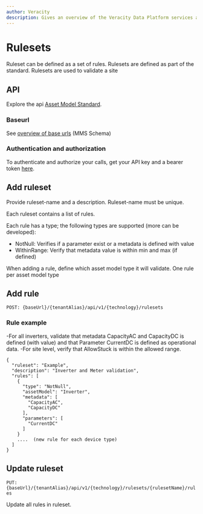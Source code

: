 ```yaml
---
author: Veracity
description: Gives an overview of the Veracity Data Platform services and related components.
---
```


# Rulesets
Ruleset can be defined as a set of rules. Rulesets are defined as part of the standard.
Rulesets are used to validate a site


## API
Explore the api [Asset Model Standard](https://developer.veracity.com/docs/section/api-explorer/76904bcb-1aaf-4a2f-8512-3af36fdadb2f/developerportal/DataFabric-MMS-Schema-API-swagger.json). 

### Baseurl
See [overview of base urls](https://developer.veracity.com/docs/section/dataplatform/apiendpoints)
(MMS Schema)

### Authentication and authorization
To authenticate and authorize your calls, get your API key and a bearer token [here](../auth.md).


## Add ruleset
Provide ruleset-name and a description. Ruleset-name must be unique.

Each ruleset contains a list of rules.

Each rule has a type; the following types are supported (more can be developed):
- NotNull: Verifies if a parameter exist or a metadata is defined with value
- WithinRange: Verify that metadata value is within min and max (if defined)

When adding a rule, define which asset model type it will validate. One rule per asset model type

## Add rule
`POST: {baseUrl}/{tenantAlias}/api/v1/{technology}/rulesets`

### Rule example

-For all inverters, validate that metadata CapacityAC and CapacityDC is defined (with value) and that Parameter CurrentDC is defined as operational data.
-For site level, verify that AllowStuck is within the allowed range.

```
{
  "ruleset": "Example",
  "description": "Inverter and Meter validation",
  "rules": [
    {
      "type": "NotNull",
      "assetModel": "Inverter",
      "metadata": [
        "CapacityAC",
        "CapacityDC"
      ],
      "parameters": [
        "CurrentDC"
      ]
    }
    ....  (new rule for each device type)
  ]
}
```


## Update ruleset
`PUT: {baseUrl}/{tenantAlias}/api/v1/{technology}/rulesets/{rulesetName}/rules`

Update all rules in ruleset.

